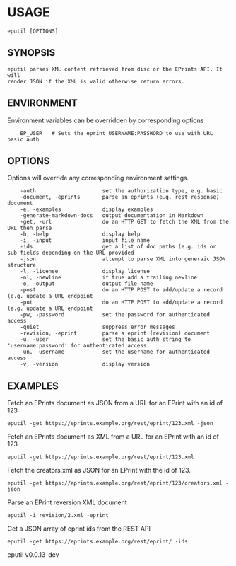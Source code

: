 
# USAGE

	eputil [OPTIONS]

## SYNOPSIS


	eputil parses XML content retrieved from disc or the EPrints API. It will 
	render JSON if the XML is valid otherwise return errors.


## ENVIRONMENT

Environment variables can be overridden by corresponding options

```
    EP_USER   # Sets the eprint USERNAME:PASSWORD to use with URL basic auth
```

## OPTIONS

Options will override any corresponding environment settings.

```
    -auth                     set the authorization type, e.g. basic
    -document, -eprints       parse an eprints (e.g. rest response) document
    -e, -examples             display examples
    -generate-markdown-docs   output documentation in Markdown
    -get, -url                do an HTTP GET to fetch the XML from the URL then parse
    -h, -help                 display help
    -i, -input                input file name
    -ids                      get a list of doc paths (e.g. ids or sub-fields depending on the URL provided
    -json                     attempt to parse XML into generaic JSON structure
    -l, -license              display license
    -nl, -newline             if true add a trailing newline
    -o, -output               output file name
    -post                     do an HTTP POST to add/update a record (e.g. update a URL endpoint
    -put                      do an HTTP POST to add/update a record (e.g. update a URL endpoint
    -pw, -password            set the password for authenticated access
    -quiet                    suppress error messages
    -revision, -eprint        parse a eprint (revision) document
    -u, -user                 set the basic auth string to 'username:password' for authenticated access
    -un, -username            set the username for authenticated access
    -v, -version              display version
```


## EXAMPLES


Fetch an EPrints document as JSON from a URL for an EPrint with an id of 123

    eputil -get https://eprints.example.org/rest/eprint/123.xml -json

Fetch an EPrints document as XML from a URL for an EPrint with an id of 123

    eputil -get https://eprints.example.org/rest/eprint/123.xml

Fetch the creators.xml as JSON for an EPrint with the id of 123.

    eputil -get https://eprints.example.org/rest/eprint/123/creators.xml -json

Parse an EPrint reversion XML document

    eputil -i revision/2.xml -eprint

Get a JSON array of eprint ids from the REST API

    eputil -get https://eprints.example.org/rest/eprint/ -ids


eputil v0.0.13-dev
